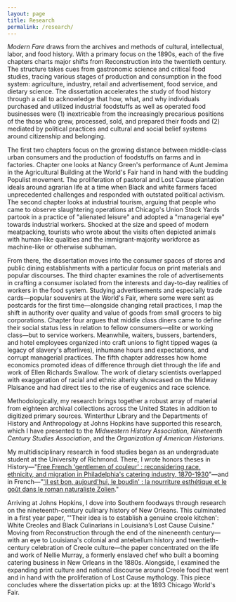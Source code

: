 ```yaml
---
layout: page
title: Research
permalink: /research/
---
```

*Modern Fare* draws from the archives and methods of cultural, intellectual, labor, and food history. With a primary focus on the 1890s, each of the five chapters charts major shifts from Reconstruction into the twentieth century. The structure takes cues from gastronomic science and critical food studies, tracing various stages of production and consumption in the food system: agriculture, industry, retail and advertisement, food service, and dietary science. The dissertation accelerates the study of food history through a call to acknowledge that how, what, and why individuals purchased and utilized industrial foodstuffs as well as operated food businesses were (1) inextricable from the increasingly precarious positions of the those who grew, processed, sold, and prepared their foods and (2) mediated by political practices and cultural and social belief systems around citizenship and belonging.  
  
The first two chapters focus on the growing distance between middle-class urban consumers and the production of foodstuffs on farms and in factories. Chapter one looks at Nancy Green's performance of Aunt Jemima in the Agricultural Building at the World's Fair hand in hand with the budding Populist movement. The proliferation of pastoral and Lost Cause plantation ideals around agrarian life at a time when Black and white farmers faced unprecedented challenges and responded with outstated political activism. The second chapter looks at industrial tourism, arguing that people who came to observe slaughtering operations at Chicago's Union Stock Yards partook in a practice of "alienated leisure" and adopted a "managerial eye" towards industrial workers. Shocked at the size and speed of modern meatpacking, tourists who wrote about the visits often depicted animals with human-like qualities and the immigrant-majority workforce as machine-like or otherwise subhuman.  
  
From there, the dissertation moves into the consumer spaces of stores and public dining establishments with a particular focus on print materials and popular discourses. The third chapter examines the role of advertisements in crafting a consumer isolated from the interests and day-to-day realities of workers in the food system. Studying advertisements and especially trade cards—popular souvenirs at the World's Fair, where some were sent as postcards for the first time—alongside changing retail practices, I map the shift in authority over quality and value of goods from small grocers to big corporations. Chapter four argues that middle class diners came to define their social status less in relation to fellow consumers—elite or working class—but to service workers. Meanwhile, waiters, bussers, bartenders, and hotel employees organized into craft unions to fight tipped wages (a legacy of slavery's afterlives), inhumane hours and expectations, and corrupt managerial practices. The fifth chapter addresses how home economics promoted ideas of difference through diet through the life and work of Ellen Richards Swallow. The work of dietary scientists overlapped with exaggeration of racial and ethnic alterity showcased on the Midway Plaisance and had direct ties to the rise of eugenics and race science.  
  
Methodologically, my research brings together a robust array of material from eighteen archival collections across the United States in addition to digitized primary sources. Winterthur Library and the Departments of History and Anthropology at Johns Hopkins have supported this research, which I have presented to the *Midwestern History Association*, *Nineteenth Century Studies Association*, and the *Organization of American Historians*.  
  
My multidisciplinary research in food studies began as an undergraduate student at the University of Richmond. There, I wrote honors theses in History—"[Free French 'gentlemen of couleur' : reconsidering race, ethnicity, and migration in Philadelphia's catering industry, 1870-1930](https://scholarship.richmond.edu/honors-theses/1412/)"—and in French—"['Il est bon, aujourd'hui, le boudin' : la nourriture esthétique et le goût dans le roman naturaliste Zolien](https://scholarship.richmond.edu/honors-theses/1413/)."
  
Arriving at Johns Hopkins, I dove into Southern foodways through research on the nineteenth-century culinary history of New Orleans. This culminated in a first year paper, "'Their idea is to establish a genuine creole kitchen': White Creoles and Black Culinarians in Louisiana’s Lost Cause Cuisine." Moving from Reconstruction through the end of the nineneenth century—with an eye to Louisiana's colonial and antebellum history and twentieth-century celebration of Creole culture—the paper concentrated on the life and work of Nellie Murray, a formerly enslaved chef who built a booming catering business in New Orleans in the 1880s. Alongside, I examined the expanding print culture and national discourse around Creole food that went and in hand with the proliferation of Lost Cause mythology. This piece concludes where the dissertation picks up: at the 1893 Chicago World's Fair.  